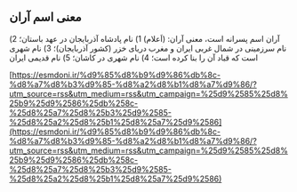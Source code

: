 ## معنی اسم آران


آران اسم پسرانه است، معنی آران: (اَعلام) 1) نام پادشاه آذربایجان در عهد باستان؛ 2) نام سرزمینی در شمال غربی ایران و مغرب دریای خزر (کشور آذربایجان)؛ 3) نام شهری است که قباد آن را بنا کرده است؛ 4) نام شهری در کاشان؛ 5) نام قدیمی ایران

[https://esmdoni.ir/%d9%85%d8%b9%d9%86%db%8c-%d8%a7%d8%b3%d9%85-%d8%a2%d8%b1%d8%a7%d9%86/?utm_source=rss&utm_medium=rss&utm_campaign=%25d9%2585%25d8%25b9%25d9%2586%25db%258c-%25d8%25a7%25d8%25b3%25d9%2585-%25d8%25a2%25d8%25b1%25d8%25a7%25d9%2586](https://esmdoni.ir/%d9%85%d8%b9%d9%86%db%8c-%d8%a7%d8%b3%d9%85-%d8%a2%d8%b1%d8%a7%d9%86/?utm_source=rss&utm_medium=rss&utm_campaign=%25d9%2585%25d8%25b9%25d9%2586%25db%258c-%25d8%25a7%25d8%25b3%25d9%2585-%25d8%25a2%25d8%25b1%25d8%25a7%25d9%2586) 